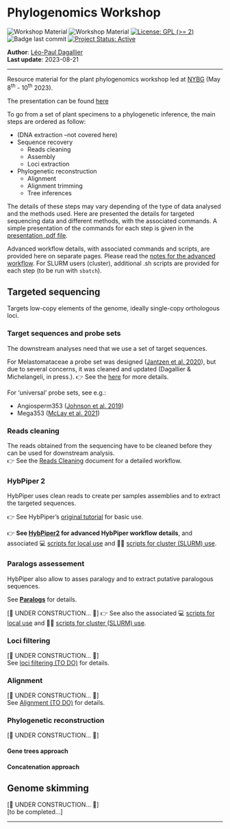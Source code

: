 
<!-- README.md is generated from README.Rmd. Please edit that file -->

# Phylogenomics Workshop

<!-- badges: start -->

![Workshop
Material](https://img.shields.io/badge/status-under_construction-orange)
![Workshop
Material](https://img.shields.io/badge/Workshop-Material-brightgreen)
[![License: GPL (\>=
2)](https://img.shields.io/badge/License-GPL%20%28%3E%3D%202%29-blue.svg)](https://choosealicense.com/licenses/gpl-2.0/)
![Badge last
commit](https://img.shields.io/github/last-commit/LPDagallier/Phylogenomics_Workshop)
[![Project Status:
Active](https://www.repostatus.org/badges/latest/active.svg)](https://www.repostatus.org/#active)
<!-- badges: end -->

**Author**: [Léo-Paul
Dagallier](https://orcid.org/0000-0002-3270-1544)  
**Last update**: 2023-08-21

------------------------------------------------------------------------

Resource material for the plant phylogenomics workshop led at
[NYBG](https://www.nybg.org/science-project/a-phylogenomics-approach-to-resolving-one-of-the-worlds-most-diverse-tropical-angiosperm-radiations-melastomataceae/)
(May 8<sup>th</sup> - 10<sup>th</sup> 2023).

The presentation can be found
[here](./Plant_Phylogenomics_Workshop_001.pdf)

To go from a set of plant specimens to a phylogenetic inference, the
main steps are ordered as follow:

- (DNA extraction –not covered here)
- Sequence recovery
  - Reads cleaning  
  - Assembly  
  - Loci extraction  
- Phylogenetic reconstruction
  - Alignment  
  - Alignment trimming  
  - Tree inferences

The details of these steps may vary depending of the type of data
analysed and the methods used. Here are presented the details for
targeted sequencing data and different methods, with the associated
commands. A simple presentation of the commands for each step is given
in the [presentation .pdf file](./Plant_Phylogenomics_Workshop_001.pdf).

Advanced workflow details, with associated commands and scripts, are
provided here on separate pages. Please read the [notes for the advanced
workflow](Notes_for_advanced_wf.md). For SLURM users (cluster),
additional .sh scripts are provided for each step (to be run with
`sbatch`).

## Targeted sequencing

Targets low-copy elements of the genome, ideally single-copy orthologous
loci.

### Target sequences and probe sets

The downstream analyses need that we use a set of target sequences.

For Melastomataceae a probe set was designed ([Jantzen et
al. 2020](https://bsapubs.onlinelibrary.wiley.com/doi/abs/10.1002/aps3.11345)),
but due to several concerns, it was cleaned and updated (Dagallier &
Michelangeli, in press.). :point_right: See the
[here](https://github.com/LPDagallier/Clean_Melasto_probe_set) for more
details.

For ‘universal’ probe sets, see e.g.:  
- Angiosperm353 ([Johnson et
al. 2019](https://doi.org/10.1093/sysbio/syy086))  
- Mega353 ([McLay et
al. 2021](https://github.com/chrisjackson-pellicle/NewTargets))

### Reads cleaning

The reads obtained from the sequencing have to be cleaned before they
can be used for downstream analysis.  
:point_right: See the [Reads Cleaning](Reads_cleaning.md) document for a
detailed workflow.

### HybPiper 2

HybPiper uses clean reads to create per samples assemblies and to
extract the targeted sequences.

:point_right: See HybPiper’s [original
tutorial](https://github.com/mossmatters/HybPiper/wiki/Tutorial) for
basic use.

:point_right: **See [HybPiper2](HybPiper2.md) for advanced HybPiper
workflow details**, and associated :computer: [scripts for local
use](PHYLOGENY_RECONSTRUCTION/SCRIPTS_local/) and :woman_technologist:
[scripts for cluster (SLURM)
use](PHYLOGENY_RECONSTRUCTION/SCRIPTS_cluster/).

### Paralogs assessement

HybPiper also allow to asses paralogy and to extract putative paralogous
sequences.

See [**Paralogs**](Paralogs.md) for details.

\[:construction: UNDER CONSTRUCTION… :construction:\] :point_right: See
also the associated :computer: [scripts for local
use](PHYLOGENY_RECONSTRUCTION/SCRIPTS_local/) and :woman_technologist:
[scripts for cluster (SLURM)
use](PHYLOGENY_RECONSTRUCTION/SCRIPTS_cluster/).

### Loci filtering

\[:construction: UNDER CONSTRUCTION… :construction:\]  
See [loci filtering (TO DO)](Loci_filtering.md) for details.

### Alignment

\[:construction: UNDER CONSTRUCTION… :construction:\]  
See [Alignment (TO DO)](Alignment.md) for details.

### Phylogenetic reconstruction

\[:construction: UNDER CONSTRUCTION… :construction:\]

#### Gene trees approach

#### Concatenation approach

## Genome skimming

\[:construction: UNDER CONSTRUCTION… :construction:\]  
\[to be completed…\]

------------------------------------------------------------------------
